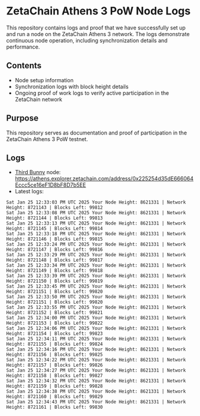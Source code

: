 # ZetaChain Athens 3 PoW Node Logs
This repository contains logs and proof that we have successfully set up and run a node on the ZetaChain Athens 3 network. The logs demonstrate continuous node operation, including synchronization details and performance.

## Contents
- Node setup information
- Synchronization logs with block height details
- Ongoing proof of work logs to verify active participation in the ZetaChain network

## Purpose
This repository serves as documentation and proof of participation in the ZetaChain Athens 3 PoW testnet.

## Logs

- [Third Bunny](https://thirdbunny.xyz/) node: https://athens.explorer.zetachain.com/address/0x225254d35dE666064Eccc5ce16eF1D8bF8D7b5EE
- Latest logs:
```
Sat Jan 25 12:33:03 PM UTC 2025 Your Node Height: 8621331 | Network Height: 8721143 | Blocks Left: 99812
Sat Jan 25 12:33:08 PM UTC 2025 Your Node Height: 8621331 | Network Height: 8721144 | Blocks Left: 99813
Sat Jan 25 12:33:13 PM UTC 2025 Your Node Height: 8621331 | Network Height: 8721145 | Blocks Left: 99814
Sat Jan 25 12:33:18 PM UTC 2025 Your Node Height: 8621331 | Network Height: 8721146 | Blocks Left: 99815
Sat Jan 25 12:33:24 PM UTC 2025 Your Node Height: 8621331 | Network Height: 8721147 | Blocks Left: 99816
Sat Jan 25 12:33:29 PM UTC 2025 Your Node Height: 8621331 | Network Height: 8721148 | Blocks Left: 99817
Sat Jan 25 12:33:34 PM UTC 2025 Your Node Height: 8621331 | Network Height: 8721149 | Blocks Left: 99818
Sat Jan 25 12:33:39 PM UTC 2025 Your Node Height: 8621331 | Network Height: 8721150 | Blocks Left: 99819
Sat Jan 25 12:33:45 PM UTC 2025 Your Node Height: 8621331 | Network Height: 8721151 | Blocks Left: 99820
Sat Jan 25 12:33:50 PM UTC 2025 Your Node Height: 8621331 | Network Height: 8721151 | Blocks Left: 99820
Sat Jan 25 12:33:55 PM UTC 2025 Your Node Height: 8621331 | Network Height: 8721152 | Blocks Left: 99821
Sat Jan 25 12:34:00 PM UTC 2025 Your Node Height: 8621331 | Network Height: 8721153 | Blocks Left: 99822
Sat Jan 25 12:34:06 PM UTC 2025 Your Node Height: 8621331 | Network Height: 8721154 | Blocks Left: 99823
Sat Jan 25 12:34:11 PM UTC 2025 Your Node Height: 8621331 | Network Height: 8721155 | Blocks Left: 99824
Sat Jan 25 12:34:16 PM UTC 2025 Your Node Height: 8621331 | Network Height: 8721156 | Blocks Left: 99825
Sat Jan 25 12:34:22 PM UTC 2025 Your Node Height: 8621331 | Network Height: 8721157 | Blocks Left: 99826
Sat Jan 25 12:34:27 PM UTC 2025 Your Node Height: 8621331 | Network Height: 8721158 | Blocks Left: 99827
Sat Jan 25 12:34:32 PM UTC 2025 Your Node Height: 8621331 | Network Height: 8721159 | Blocks Left: 99828
Sat Jan 25 12:34:38 PM UTC 2025 Your Node Height: 8621331 | Network Height: 8721160 | Blocks Left: 99829
Sat Jan 25 12:34:43 PM UTC 2025 Your Node Height: 8621331 | Network Height: 8721161 | Blocks Left: 99830
```
